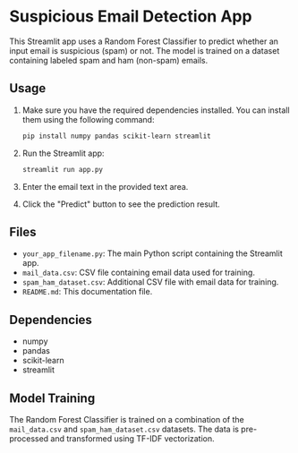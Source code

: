 # Suspicious Email Detection App

This Streamlit app uses a Random Forest Classifier to predict whether an input email is suspicious (spam) or not. The model is trained on a dataset containing labeled spam and ham (non-spam) emails.

## Usage

1. Make sure you have the required dependencies installed. You can install them using the following command:

    ```bash
    pip install numpy pandas scikit-learn streamlit
    ```

2. Run the Streamlit app:

    ```bash
    streamlit run app.py
    ```

3. Enter the email text in the provided text area.
4. Click the "Predict" button to see the prediction result.

## Files

- `your_app_filename.py`: The main Python script containing the Streamlit app.
- `mail_data.csv`: CSV file containing email data used for training.
- `spam_ham_dataset.csv`: Additional CSV file with email data for training.
- `README.md`: This documentation file.

## Dependencies

- numpy
- pandas
- scikit-learn
- streamlit

## Model Training

The Random Forest Classifier is trained on a combination of the `mail_data.csv` and `spam_ham_dataset.csv` datasets. The data is pre-processed and transformed using TF-IDF vectorization.
